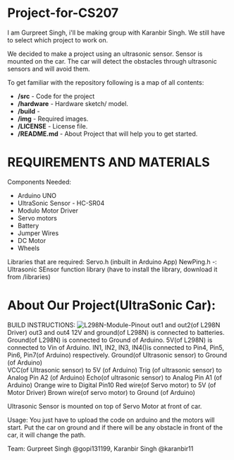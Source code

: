 # Project-for-CS207
I am Gurpreet Singh, i'll be making group with Karanbir Singh. We still have to select which project to work on.

We decided to make a project using an ultrasonic sensor. Sensor is mounted on the car. The car will detect the obstacles through ultrasonic sensors and will avoid them.

To get familiar with the repository following is a map of all contents:
  * **/src** - Code for the project
  * **/hardware** - Hardware sketch/ model.
  * **/build** -
  * **/img** - Required images.
  * **/LICENSE** - License file.
  * **/README.md** - About Project that will help you to get started.

**REQUIREMENTS AND MATERIALS**
===============================

Components Needed:
 * Arduino UNO
 * UltraSonic Sensor - HC-SR04
 * Modulo Motor Driver
 * Servo motors
 * Battery
 * Jumper Wires
 * DC Motor
 * Wheels
  
 Libraries that are required:
  Servo.h (inbuilt in Arduino App)
  NewPing.h -: Ultrasonic SEnsor function library (have to install the library, download it from /libraries)
  
**About Our Project(UltraSonic Car):**
======================================

 BUILD INSTRUCTIONS:
   ![L298N-Module-Pinout](https://user-images.githubusercontent.com/68705731/90843524-155b0780-e31f-11ea-8164-4157b7a28a13.jpg)
 out1 and out2(of L298N Driver)
 out3 and out4
 12V and ground(of L298N) is connected to batteries.
 Ground(of L298N) is connected to Ground of Arduino.
 5V(of L298N) is connected to Vin of Arduino.
 IN1, IN2, IN3, IN4()is connected to Pin4, Pin5, Pin6, Pin7(of Arduino) respectively.
 Ground(of Ultrasonic sensor) to Ground (of Arduino)	
 VCC(of Ultrasonic sensor) to 5V (of Arduino)
 Trig (of ultrasonic sensor) to Analog Pin A2 (of Arduino)
 Echo(of ultrasonic sensor) to Analog Pin A1 (of Arduino)
 Orange wire to Digital Pin10
 Red wire(of Servo motor) to 5V (of Motor Driver)
 Brown wire(of servo motor) to Ground (of Arduino)

 Ultrasonic Sensor is mounted on top of Servo Motor at front of car.
 
 Usage:
  You just have to upload the code on arduino and the motors will start. Put the car on ground and if
  there will be any obstacle in front of the car, it will change the path.
  



Team:
  Gurpreet Singh @gopi131199,
  Karanbir Singh @karanbir11
